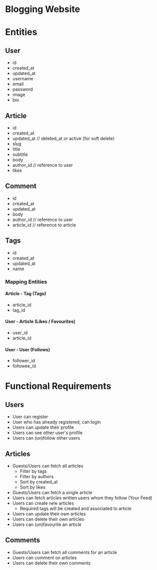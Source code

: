 # Blogging Website

# Entities 

## User 
- id 
- created_at
- updated_at
- username
- email
- password
- image
- bio

## Article 
- id 
- created_at
- updated_at                    // deleted_at or active (for soft delete)
- slug
- title
- subtitle 
- body 
- author_id                     // reference to user
- likes

## Comment
- id 
- created_at
- updated_at  
- body
- author_id                    // reference to user
- article_id                   // reference to article

## Tags 
- id 
- created_at
- updated_at
- name

### Mapping Entities

#### Article - Tag (Tags)
- article_id
- tag_id

#### User - Article (Likes / Favourites)
- user_id
- article_id

#### User - User (Follows)
- follower_id 
- followee_id 

# Functional Requirements 

## Users 

- User can register
- User who has already registered, can login 
- Users can update their profile
- Users can see other user's profile
- Users can (un)follow other users

## Articles

- Guests/Users can fetch all articles
  - Filter by tags
  - Filter by authors
  - Sort by created_at
  - Sort by likes
- Guests/Users can fetch a single article
- Users can fetch articles written users whom they follow (Your Feed)
- Users can create new articles 
  - Required tags will be created and associated to article
- Users can update their own articles
- Users can delete their own articles 
- Users can (un)favourite an article

## Comments

- Guests/Users can fetch all comments for an article
- Users can comment on articles
- Users can delete their own comments